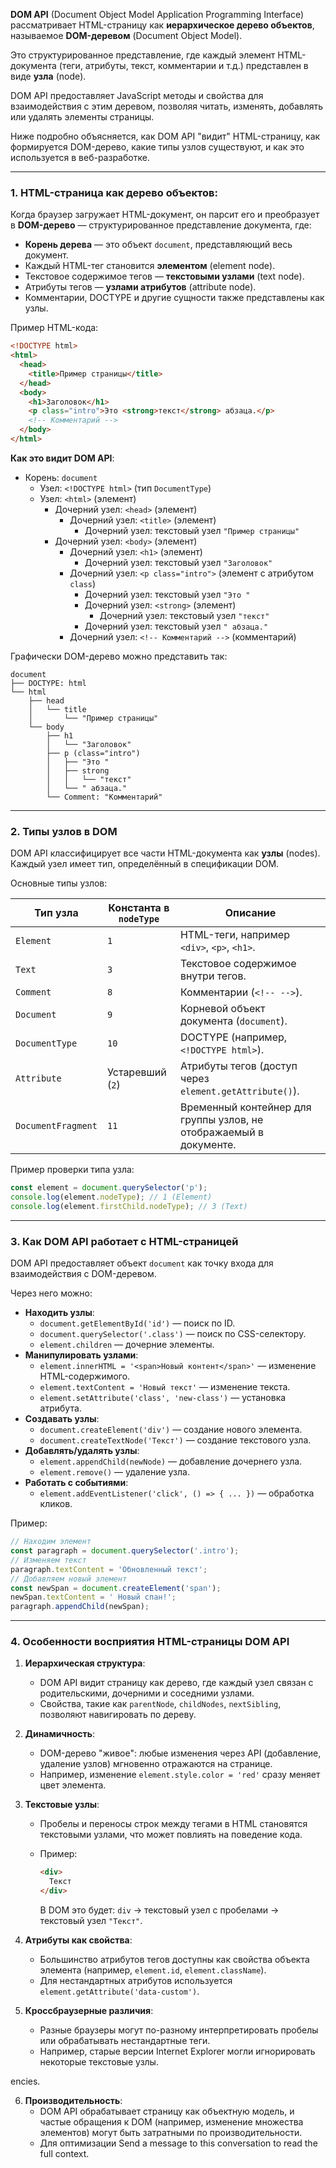**DOM API** (Document Object Model Application Programming Interface) рассматривает HTML-страницу как **иерархическое дерево объектов**, называемое **DOM-деревом** (Document Object Model). 

Это структурированное представление, где каждый элемент HTML-документа (теги, атрибуты, текст, комментарии и т.д.) представлен в виде **узла** (node). 

DOM API предоставляет JavaScript методы и свойства для взаимодействия с этим деревом, позволяя читать, изменять, добавлять или удалять элементы страницы.

Ниже подробно объясняется, как DOM API "видит" HTML-страницу, как формируется DOM-дерево, какие типы узлов существуют, и как это используется в веб-разработке.

---

### 1. HTML-страница как дерево объектов:

Когда браузер загружает HTML-документ, он парсит его и преобразует в **DOM-дерево** — структурированное представление документа, где:
- **Корень дерева** — это объект `document`, представляющий весь документ.
- Каждый HTML-тег становится **элементом** (element node).
- Текстовое содержимое тегов — **текстовыми узлами** (text node).
- Атрибуты тегов — **узлами атрибутов** (attribute node).
- Комментарии, DOCTYPE и другие сущности также представлены как узлы.

Пример HTML-кода:

```html
<!DOCTYPE html>
<html>
  <head>
    <title>Пример страницы</title>
  </head>
  <body>
    <h1>Заголовок</h1>
    <p class="intro">Это <strong>текст</strong> абзаца.</p>
    <!-- Комментарий -->
  </body>
</html>
```

**Как это видит DOM API**:
- Корень: `document`
  - Узел: `<!DOCTYPE html>` (тип `DocumentType`)
  - Узел: `<html>` (элемент)
    - Дочерний узел: `<head>` (элемент)
      - Дочерний узел: `<title>` (элемент)
        - Дочерний узел: текстовый узел `"Пример страницы"`
    - Дочерний узел: `<body>` (элемент)
      - Дочерний узел: `<h1>` (элемент)
        - Дочерний узел: текстовый узел `"Заголовок"`
      - Дочерний узел: `<p class="intro">` (элемент с атрибутом `class`)
        - Дочерний узел: текстовый узел `"Это "`
        - Дочерний узел: `<strong>` (элемент)
          - Дочерний узел: текстовый узел `"текст"`
        - Дочерний узел: текстовый узел `" абзаца."`
      - Дочерний узел: `<!-- Комментарий -->` (комментарий)

Графически DOM-дерево можно представить так:
```
document
├── DOCTYPE: html
└── html
    ├── head
    │   └── title
    │       └── "Пример страницы"
    └── body
        ├── h1
        │   └── "Заголовок"
        ├── p (class="intro")
        │   ├── "Это "
        │   ├── strong
        │   │   └── "текст"
        │   └── " абзаца."
        └── Comment: "Комментарий"
```

---

### 2. Типы узлов в DOM

DOM API классифицирует все части HTML-документа как **узлы** (nodes). Каждый узел имеет тип, определённый в спецификации DOM. 

Основные типы узлов:

| Тип узла                | Константа в `nodeType` | Описание                                                                 |
|-------------------------|------------------------|--------------------------------------------------------------------------|
| `Element`               | `1`                    | HTML-теги, например `<div>`, `<p>`, `<h1>`.                               |
| `Text`                 | `3`                    | Текстовое содержимое внутри тегов.                                       |
| `Comment`               | `8`                    | Комментарии (`<!-- -->`).                                               |
| `Document`              | `9`                    | Корневой объект документа (`document`).                                  |
| `DocumentType`          | `10`                   | DOCTYPE (например, `<!DOCTYPE html>`).                                   |
| `Attribute`             | Устаревший (`2`)       | Атрибуты тегов (доступ через `element.getAttribute()`).                  |
| `DocumentFragment`      | `11`                   | Временный контейнер для группы узлов, не отображаемый в документе.       |

Пример проверки типа узла:

```javascript
const element = document.querySelector('p');
console.log(element.nodeType); // 1 (Element)
console.log(element.firstChild.nodeType); // 3 (Text)
```

---

### 3. Как DOM API работает с HTML-страницей

DOM API предоставляет объект `document` как точку входа для взаимодействия с DOM-деревом. 

Через него можно:
- **Находить узлы**:
  - `document.getElementById('id')` — поиск по ID.
  - `document.querySelector('.class')` — поиск по CSS-селектору.
  - `element.children` — дочерние элементы.
- **Манипулировать узлами**:
  - `element.innerHTML = '<span>Новый контент</span>'` — изменение HTML-содержимого.
  - `element.textContent = 'Новый текст'` — изменение текста.
  - `element.setAttribute('class', 'new-class')` — установка атрибута.
- **Создавать узлы**:
  - `document.createElement('div')` — создание нового элемента.
  - `document.createTextNode('Текст')` — создание текстового узла.
- **Добавлять/удалять узлы**:
  - `element.appendChild(newNode)` — добавление дочернего узла.
  - `element.remove()` — удаление узла.
- **Работать с событиями**:
  - `element.addEventListener('click', () => { ... })` — обработка кликов.

Пример:

```javascript
// Находим элемент
const paragraph = document.querySelector('.intro');
// Изменяем текст
paragraph.textContent = 'Обновленный текст';
// Добавляем новый элемент
const newSpan = document.createElement('span');
newSpan.textContent = ' Новый спан!';
paragraph.appendChild(newSpan);
```

---

### 4. Особенности восприятия HTML-страницы DOM API

1. **Иерархическая структура**:
   - DOM API видит страницу как дерево, где каждый узел связан с родительскими, дочерними и соседними узлами.
   - Свойства, такие как `parentNode`, `childNodes`, `nextSibling`, позволяют навигировать по дереву.

2. **Динамичность**:
   - DOM-дерево "живое": любые изменения через API (добавление, удаление узлов) мгновенно отражаются на странице.
   - Например, изменение `element.style.color = 'red'` сразу меняет цвет элемента.

3. **Текстовые узлы**:
   - Пробелы и переносы строк между тегами в HTML становятся текстовыми узлами, что может повлиять на поведение кода.
   - Пример:

     ```html
     <div>
       Текст
     </div>
     ```
     В DOM это будет: `div` → текстовый узел с пробелами → текстовый узел `"Текст"`.

4. **Атрибуты как свойства**:
   - Большинство атрибутов тегов доступны как свойства объекта элемента (например, `element.id`, `element.className`).
   - Для нестандартных атрибутов используется `element.getAttribute('data-custom')`.

5. **Кроссбраузерные различия**:
   - Разные браузеры могут по-разному интерпретировать пробелы или обрабатывать нестандартные теги.
   - Например, старые версии Internet Explorer могли игнорировать некоторые текстовые узлы.

 encies.

6. **Производительность**:
   - DOM API обрабатывает страницу как объектную модель, и частые обращения к DOM (например, изменение множества элементов) могут быть затратными по производительности.
   - Для оптимизации Send a message to this conversation to read the full context.